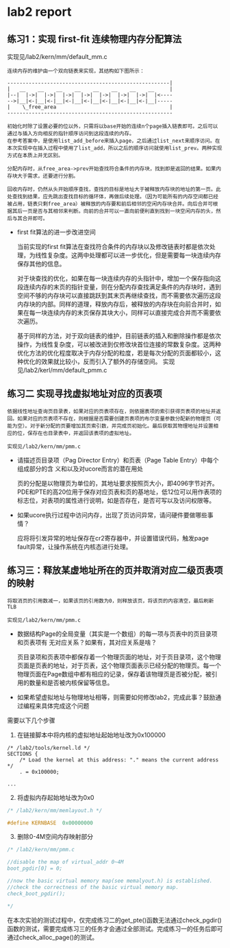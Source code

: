 # lab2 report
## 练习1：实现 first-fit 连续物理内存分配算法

实现见/lab2/kern/mm/default_mm.c

```
连续内存的维护由一个双向链表来实现，其结构如下图所示：

-----------------------------------------------------|
|   __    __    __    __    __    __    __    __     |
|--|  |->|  |->|  |->|  |->|  |->|  |->|  |->|  |<----
-->|__|<-|__|<-|__|<-|__|<-|__|<-|__|<-|__|<-|__|-----
|    \_free_area                                     |
------------------------------------------------------

初始化时除了设置必要的位以外，只需将以base开始的连续n个page插入链表即可。之后可以通过与插入方向相反的指针顺序访问到这段连续的内存。
在参考答案中，是使用list_add_before来插入page，之后通过list_next来顺序访问。在本次实现中在插入过程中使用了list_add，所以之后的顺序访问就使用list_prev。两种实现方式在本质上并无区别。

分配内存时，从free_area->prev开始查找符合条件的内存块，找到即是返回的结果。如果内存块大于需求，还要进行分割。

回收内存时，仍然从头开始顺序查找，查找的目标是地址大于被释放内存块的地址的第一页。此处查找到结果，应先跳出查找目标的循环体，再做后续处理。（因为可能所有的内存空间都已经被占用，链表只剩free_area）被释放的内存要和前后相邻的空闲内存块合并。向后合并可根据其后一页是否与其相邻来判断。向前的合并可以一直向前便利直到找到一块空闲内存的头，然后与其合并即可。
```
* first fit算法的进一步改进空间

	当前实现的first fit算法在查找符合条件的内存块以及修改链表时都是依次处理，为线性复杂度。这两中处理都可以进一步优化，但是需要每一块连续内存保存其他的信息。

	对于块查找的优化，如果在每一块连续内存的头指针中，增加一个保存指向这段连续内存的末页的指针变量，则在分配内存查找满足条件的内存块时，遇到空间不够的内存块可以直接跳跃到其末页再继续查找，而不需要依次遍历这段内存块的内部。同样的道理，释放内存后，被释放的内存块在向前合并时，如果在每一块连续内存的末页保存其块大小，同样可以直接完成合并而不需要依次遍历。

	基于同样的方法，对于双向链表的维护，目前链表的插入和删除操作都是依次操作，为线性复杂度，可以被改进到仅修改块首位连接的常数复杂度。这两种优化方法的优化程度取决于内存分配的粒度，若是每次分配的页面都较小，这种优化的效果就比较小，反而引入了额外的存储空间。
	实现见/lab2/kerl/mm/default_pmm.c

## 练习二 实现寻找虚拟地址对应的页表项
```
依据线性地址查询页目录表，如果对应的页表项存在，则依据表项的索引获得页表项的地址并返回。如果对应的页表项不存在，则根据是否需要创建页表项的布尔变量参数分配新的物理页（可能为空）。对于新分配的页要增加其页索引数，并完成页初始化。最后获取其物理地址并设置相应的位，保存在也目录表中，并返回该表项的虚拟地址。

实现见/lab2/kern/mm/pmm.c
```

* 请描述页目录项（Pag Director Entry）和页表（Page Table Entry）中每个组成部分的含
义和以及对ucore而言的潜在用处

	页的分配是以物理页为单位的，其地址要求按照页大小，即4096字节对齐。PDE和PTE的高20位用于保存对应页表和页的基地址，低12位可以用作表项的标志位，对表项的属性进行说明，如是否存在，是否可写以及访问权限等。

* 如果ucore执行过程中访问内存，出现了页访问异常，请问硬件要做哪些事情？

	应将将引发异常的地址保存在cr2寄存器中，并设置错误代码，触发page fault异常，让操作系统在内核态进行处理。

## 练习三：释放某虚地址所在的页并取消对应二级页表项的映射
```
将取消页的引用数减一，如果该页的引用数为0，则释放该页，将该页的内容清空，最后刷新TLB
 
实现见/lab2/kern/mm/pmm.c
```


* 数据结构Page的全局变量（其实是一个数组）的每一项与页表中的页目录项和页表项有
无对应关系？如果有，其对应关系是啥？

	页目录项和页表项中都保存着一个物理页面的地址，对于页目录项，这个物理页面是页表的地址，对于页表，这个物理页面表示已经分配的物理页。每一个物理页面在Page数组中都有相应的记录，保存着该物理页是否被分配，被引用的数量和是否被内核保留等信息。

* 如果希望虚拟地址与物理地址相等，则需要如何修改lab2，完成此事？鼓励通过编程来具体完成这个问题

需要以下几个步骤
1. 在链接脚本中将内核的虚拟地址起始地址改为0x100000

```
/* /lab2/tools/kernel.ld */
SECTIONS {
    /* Load the kernel at this address: "." means the current address */
    . = 0x100000;

...
```

2. 将虚拟内存起始地址改为0x0

```c
/* /lab2/kern/mm/memlayout.h */

#define KERNBASE  0x00000000

```

3. 删除0-4M空间内存映射部分

```c
/* /lab2/kern/mm/pmm.c

//disable the map of virtual_addr 0~4M
boot_pgdir[0] = 0;

//now the basic virtual memory map(see memalyout.h) is established.
//check the correctness of the basic virtual memory map.
check_boot_pgdir();

*/
```


在本次实验的测试过程中，仅完成练习二的get_pte()函数无法通过check_pgdir()函数的测试，需要完成练习三的任务才会通过全部测试。完成练习一的任务后即可通过check_alloc_page()的测试。